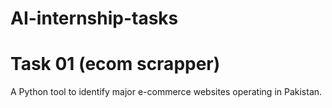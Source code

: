 # AI-internship-tasks
# Task 01 (ecom scrapper)
A Python tool to identify major e-commerce websites operating in Pakistan.
